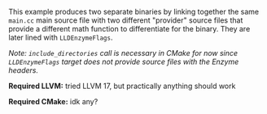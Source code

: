 This example produces two separate binaries by linking together the same
`main.cc` main source file with two different "provider" source files that
provide a different math function to differentiate for the binary. They are
later lined with `LLDEnzymeFlags`.

_Note: `include_directories` call is necessary in CMake for now since
`LLDEnzymeFlags` target does not provide source files with the Enzyme headers._

**Required LLVM:** tried LLVM 17, but practically anything should work

**Required CMake:** idk any?
